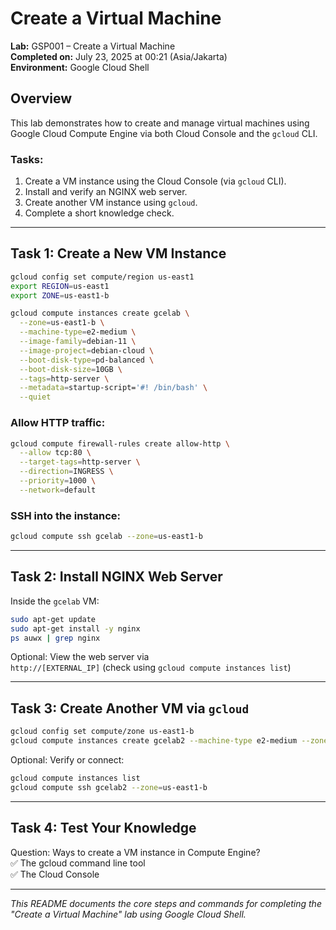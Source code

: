 # Create a Virtual Machine

**Lab:** GSP001 – Create a Virtual Machine  
**Completed on:** July 23, 2025 at 00:21 (Asia/Jakarta)  
**Environment:** Google Cloud Shell

## Overview

This lab demonstrates how to create and manage virtual machines using Google Cloud Compute Engine via both Cloud Console and the `gcloud` CLI.

### Tasks:
1. Create a VM instance using the Cloud Console (via `gcloud` CLI).
2. Install and verify an NGINX web server.
3. Create another VM instance using `gcloud`.
4. Complete a short knowledge check.

---

## Task 1: Create a New VM Instance

```bash
gcloud config set compute/region us-east1
export REGION=us-east1
export ZONE=us-east1-b
```

```bash
gcloud compute instances create gcelab \
  --zone=us-east1-b \
  --machine-type=e2-medium \
  --image-family=debian-11 \
  --image-project=debian-cloud \
  --boot-disk-type=pd-balanced \
  --boot-disk-size=10GB \
  --tags=http-server \
  --metadata=startup-script='#! /bin/bash' \
  --quiet
```

### Allow HTTP traffic:
```bash
gcloud compute firewall-rules create allow-http \
  --allow tcp:80 \
  --target-tags=http-server \
  --direction=INGRESS \
  --priority=1000 \
  --network=default
```

### SSH into the instance:
```bash
gcloud compute ssh gcelab --zone=us-east1-b
```

---

## Task 2: Install NGINX Web Server

Inside the `gcelab` VM:

```bash
sudo apt-get update
sudo apt-get install -y nginx
ps auwx | grep nginx
```

Optional: View the web server via  
`http://[EXTERNAL_IP]` (check using `gcloud compute instances list`)

---

## Task 3: Create Another VM via `gcloud`

```bash
gcloud config set compute/zone us-east1-b
gcloud compute instances create gcelab2 --machine-type e2-medium --zone=$ZONE
```

Optional: Verify or connect:

```bash
gcloud compute instances list
gcloud compute ssh gcelab2 --zone=us-east1-b
```

---

## Task 4: Test Your Knowledge

Question: Ways to create a VM instance in Compute Engine?  
✅ The gcloud command line tool  
✅ The Cloud Console

---

*This README documents the core steps and commands for completing the "Create a Virtual Machine" lab using Google Cloud Shell.*  
